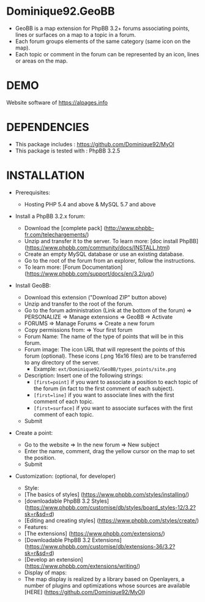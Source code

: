 Dominique92.GeoBB
=================
- GeoBB is a map extension for PhpBB 3.2+ forums associating points, lines or surfaces on a map to a topic in a forum.
- Each forum groups elements of the same category (same icon on the map).
- Each topic or comment in the forum can be represented by an icon, lines or areas on the map.

DEMO
====
Website software of https://alpages.info

DEPENDENCIES
============
* This package includes : https://github.com/Dominique92/MyOl
* This package is tested with : PhpBB 3.2.5

INSTALLATION
============
* Prerequisites:
	- Hosting PHP 5.4 and above & MySQL 5.7 and above

* Install a PhpBB 3.2.x forum:
	- Download the [complete pack] (http://www.phpbb-fr.com/telechargements/)
	- Unzip and transfer it to the server.
	To learn more: [doc install PhpBB] (https://www.phpbb.com/community/docs/INSTALL.html)
	- Create an empty MySQL database or use an existing database.
	- Go to the root of the forum from an explorer, follow the instructions.
	- To learn more: [Forum Documentation] (https://www.phpbb.com/support/docs/en/3.2/ug/)

* Install GeoBB:
	- Download this extension ("Download ZIP" button above)
	- Unzip and transfer to the root of the forum.
	- Go to the forum administration (Link at the bottom of the forum) => PERSONALIZE => Manage extensions => GeoBB => Activate
	- FORUMS => Manage Forums => Create a new forum
	- Copy permissions from: => Your first forum
	- Forum Name: The name of the type of points that will be in this forum.
	- Forum image: The icon URL that will represent the points of this forum (optional).
	These icons (.png 16x16 files) are to be transferred to any directory of the server.
		- Example: ```ext/Dominique92/GeoBB/types_points/site.png```
	- Description: Insert one of the following strings:
		- ```[first=point]``` if you want to associate a position to each topic of the forum (in fact to the first comment of each subject).
		- ```[first=line]``` if you want to associate lines with the first comment of each topic.
		- ```[first=surface]``` if you want to associate surfaces with the first comment of each topic.
	- Submit

* Create a point:
	- Go to the website => In the new forum => New subject
	- Enter the name, comment, drag the yellow cursor on the map to set the position.
	- Submit

* Customization:
(optional, for developer)
	- Style:
	- [The basics of styles] (https://www.phpbb.com/styles/installing/)
	- [downloadable PhpBB 3.2 Styles] (https://www.phpbb.com/customise/db/styles/board_styles-12/3.2?sk=r&sd=d)
	- [Editing and creating styles] (https://www.phpbb.com/styles/create/)
	- Features:
	- [The extensions] (https://www.phpbb.com/extensions/)
	- [Downloadable PhpBB 3.2 Extensions] (https://www.phpbb.com/customise/db/extensions-36/3.2?sk=r&sd=d)
	- [Develop an extension] (https://www.phpbb.com/extensions/writing/)
	- Display of maps:
	- The map display is realized by a library based on Openlayers, a number of plugins and optimizations whose sources are available [HERE] (https://github.com/Dominique92/MyOl)